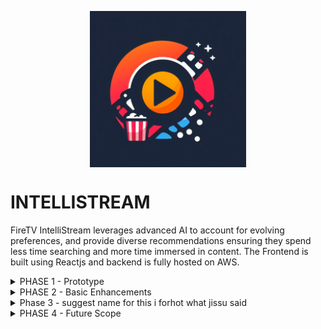 <p align="center"><img src="logo.jpeg" alt="logo" width="250" align="center"/></p>



<h1>INTELLISTREAM</h1>

FireTV IntelliStream leverages advanced AI to account for evolving preferences, and provide diverse recommendations ensuring they spend less time searching and more time immersed in content. The Frontend is built using Reactjs and backend is fully hosted on AWS.


<details>
<summary>PHASE 1 - Prototype</summary>

<h2>PHASE 1 - Prototype</h2>
<h3>Workflow</h3>

<p align="center"><img src="public/readme/auth.png" alt="logo" width="750" align="center"/></p>

**User Authentication:**
AWS Amplify and AWS Cognito handle user authentication. Amplify provides a user authentication interface. Cognito User Pools act as user directories for user management and authentication. Cognito User Pools store user profiles and authentication tokens. A unique user ID from Cognito is mapped to S3 bucket data.

**System Architecture:**
Frontend communicates with AWS Lambda functions via an HTTP API Gateway. This architecture ensures efficient data flow and request handling. 

**Movie Recommendations:**
AWS Personalize provides personalized movie recommendations. A mapping file ("Final2.csv") in an S3 bucket connects movie IDs to TMDb IDs. TMDb API fetches movie details, including title, poster, genre, and rating. This data enriches the frontend for user display. 

**User Interactions:** 
User interactions include activities like watching, clicking, liking, and disliking movies.These interactions contribute to user profiles and personalized recommendations.

<p align="center"><img src="public/readme/recommendation.png" alt="logo" width="750" align="center"/></p>

<h3>AWS PERSONALIZE - working and retraining</h3>

**MovieLens Dataset and AWS Personalize:**
The MovieLens dataset is leveraged to generate personalized recommendations using AWS Personalize.This dataset is stored in an unstructured format on AWS S3.

**Unstructured Data for Scalability:**
Storing data in an unstructured manner is chosen for its cost-efficiency and scalability benefits.This approach is particularly suitable for accommodating substantial data volumes.Real-time updates are not the focus, allowing for extensive data storage without time constraints.

**AWS Personalize Operation:**
AWS Personalize provides recommendations and updates data in batch mode.Personalize and event trackers work in tandem.

**Event Tracking and Data Flow:**
Event trackers collect and log user interactions, categorizing them as events.These events are sent to an AWS S3 data store for further processing.The preprocessed data is formatted for use as input in AWS Personalize.

**Machine Learning Models in AWS Personalize:**
Preprocessed data is used to train machine learning models within AWS Personalize.These models understand user preferences and generate personalized recommendations.

**Batch Mode for Data Updates:**
Data is updated in batch mode to ensure recommendations remain up-to-date.Batch recommendations are generated periodically for large sets of users in an offline process.The frequency of retraining depends on factors such as how quickly user behavior and preferences change and the volume of new data collected. The goal is to ensure that the recommendations remain relevant. 

<p align="center"><img src="public/readme/interaction.png" alt="logo" width="750" align="center"/></p>

</details>


<details>

<summary>PHASE 2 - Basic Enhancements</summary>

<h2>PHASE 2 - Basic Enhancements</h2>

In order to establish a substantial competitive advantage relative to existing recommender systems, we believe that Intellistream should possess the capability to integrate evolving user emotional states when suggesting content.To accomplish this, we propose an approach leveraging user reviews for movies, accessible in the "tags.csv" dataset. We will employ sentiment analysis techniques on this dataset to understand the mood associated with each movie. Then, we'll assess the user's mood and recommend movies that match their current emotions.

<h3>Judging Users Mood</h3>

**Naive Method:** 
Explicitly ask the user what genre they are interested in currently and provide recommendations according to their input.

**Interaction Analysis:** The system can track a user's interaction with different genres over time. For instance, if a user frequently watches dramas or sad movies, it might suggest a preference for such genres, possibly reflecting a particular mood.

**Rating Analysis:** 
analyzing the ratings and reviews given by a user to different genres can provide insights into their preferences and possibly their mood.

**Genre Tracking/Watch History:**
Observing the sequence of genres a user interacts with can also be useful in judging user mood.

**Filtering in AWS Personalize**
Filtering in AWS Personalize allows you to narrow down the set of recommended items by applying certain conditions or filters. This is particularly useful when you want to ensure that the recommendations meet specific criteria. In our use case , we can filter movies with genres which map to users’ current moods and suggest recommendations accordingly.



  

</details>



<details>

<summary>Phase 3 - suggest name for this i forhot what jissu said</summary>

<h2>Phase 3 - suggest name for this i forhot what jissu said</h2>

After encapsulating user mood into our recommender system , we now want to judge users’ likings and preferences before recommending them content to stream.
We want to maintain a user profile which contains information about user’s interest in different genres. Doing so will enable us to suggest collaborative recommendations . 

**Key Idea:**
We're incorporating an inbuilt video player into our system to showcase movie trailers of recommended films. We're taking it a step further by conducting frame-by-frame analysis of these trailers to identify the various moods, genres, and concepts within specific scenes.By using this approach, you can create a more dynamic and interactive recommendation system that tailors suggestions based on the user's interaction with different elements of the movie trailer

**Mood and Genre Categorization:**
Categorize the moods, genres, and concepts recognized in the trailer into predefined groups. This could involve labeling scenes as "romantic," "action", "comedy," "dramatic”, and so on.
Develop a structured system of moods and genres that can be employed by the recommendation system.

**User Preference Profiling:**
Build and update user profiles based on their interactions with the movie trailer. Record the user's preferences for different moods, genres, and concepts.

**Recommendation Engine:**
Integrate the user interaction and preferences into your recommendation engine.
Use the mapping of trailer content to genres, moods, and concepts to recommend full-length movies that align with the user's preferences. For example, if a user enjoyed action-packed scenes in a trailer, the system can recommend action movies with similar scenes or moods.


</details>
<details>

<summary>PHASE 4 - Future Scope </summary>

<h2>PHASE 4 - Future Scope </h2>
Once Intellistream is fully implemented, it's essential to maintain an iterative approach, consistently refining based on feedback and technological advancements.

<h3>Business Relevance/Scope/Opportunity:</h3>

**Audience Expansion:** 
As Intellistream refines its recommendation engine, it could attract a broader audience, from niche movie buffs to mainstream viewers, enhancing Intellistream’s market share.

**Monetization Channels:** 
Precise recommendations mean users could be more inclined to purchase or rent premium content, providing a potential revenue boost. Additionally, partnerships with content producers can be established for exclusive early releases.

**Brand Loyalty:** 
A system that ‘understands’ user preferences can enhance brand loyalty. Satisfied users are more likely to recommend FireTV to peers, organically increasing its user base.
Personalized Ad Recommendations: Beyond content, tailor ads to individual users, ensuring they are relevant, thereby increasing click-through rates and potential purchases.

<h3>Improvements/Modifications/More Features</h3>

**Cross-device Integration:** 
Recommendations can be optimized based on user activity across other Amazon devices or services, like Kindle or Amazon Music, for a more holistic understanding of preferences.

**Predictive Analysis:** 
Use AI to predict future content trends or genres that will be popular, ensuring FireTV always stays one step ahead in content procurement and production.

**Multilingual Voice Commands:** 
Implementing voice recognition to enhance user experience by allowing user queries that follow the pattern "find me something similar to <this>." This integration must be designed to comprehend multiple languages and dialects, catering to a global audience.




</details>
